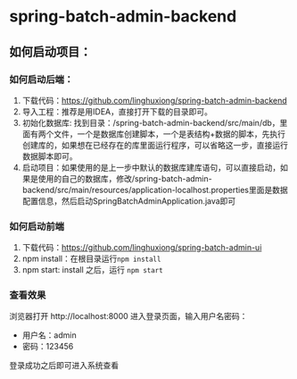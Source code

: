 # spring-batch-admin-backend

## 如何启动项目：
### 如何启动后端：
1. 下载代码：https://github.com/linghuxiong/spring-batch-admin-backend
2. 导入工程：推荐是用IDEA，直接打开下载的目录即可。
3. 初始化数据库: 找到目录：/spring-batch-admin-backend/src/main/db，里面有两个文件，一个是数据库创建脚本，一个是表结构+数据的脚本，先执行创建库的，如果想在已经存在的库里面运行程序，可以省略这一步，直接运行数据脚本即可。
4. 启动项目：如果使用的是上一步中默认的数据库建库语句，可以直接启动，如果是使用的自己的数据库，修改/spring-batch-admin-backend/src/main/resources/application-localhost.properties里面是数据配置信息，然后启动SpringBatchAdminApplication.java即可

### 如何启动前端
1. 下载代码：https://github.com/linghuxiong/spring-batch-admin-ui
2. npm install：在根目录运行`npm install`
3. npm start: install 之后，运行 `npm start` 

### 查看效果
浏览器打开 http://localhost:8000
进入登录页面，输入用户名密码：
* 用户名：admin
* 密码：123456 

登录成功之后即可进入系统查看